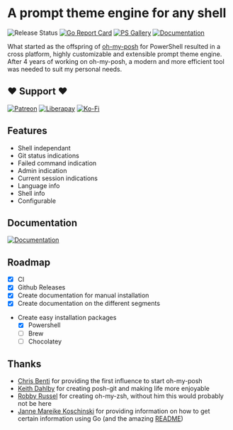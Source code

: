 # A prompt theme engine for any shell

![Release Status][release-status]
[![Go Report Card][report-card]][report-card-link]
[![PS Gallery][psgallery-badge]][powershell-gallery]
[![Documentation][docs-badge]][docs]

What started as the offspring of [oh-my-posh][oh-my-posh] for PowerShell resulted in a cross platform, highly customizable and extensible prompt theme engine. After 4 years of working on oh-my-posh, a modern and more efficient tool was needed to suit my personal needs.

## ❤ Support ❤

[![Patreon][patreon-badge]][patreon]
[![Liberapay][liberapay-badge]][liberapay]
[![Ko-Fi][kofi-badge]][kofi]

## Features

* Shell independant
* Git status indications
* Failed command indication
* Admin indication
* Current session indications
* Language info
* Shell info
* Configurable

## Documentation

[![Documentation][docs-badge]][docs]

## Roadmap

* [x] CI
* [x] Github Releases
* [x] Create documentation for manual installation
* [x] Create documentation on the different segments
* Create easy installation packages
  * [x] Powershell
  * [ ] Brew
  * [ ] Chocolatey

## Thanks

* [Chris Benti][chrisbenti-psconfig] for providing the first influence to start oh-my-posh
* [Keith Dahlby][keithdahlby-poshgit] for creating posh-git and making life more enjoyable
* [Robby Russel][oh-my-zsh] for creating oh-my-zsh, without him this would probably not be here
* [Janne Mareike Koschinski][justjanne] for providing information on how to get certain information using Go (and the amazing [README][powerline-go])

[release-status]: https://github.com/jandedobbeleer/oh-my-posh3/workflows/Release/badge.svg
[psgallery-badge]: https://img.shields.io/powershellgallery/dt/oh-my-posh.svg
[powershell-gallery]: https://www.powershellgallery.com/packages/oh-my-posh/
[report-card]: https://goreportcard.com/badge/github.com/jandedobbeleer/oh-my-posh3
[report-card-link]: https://goreportcard.com/report/github.com/jandedobbeleer/oh-my-posh3
[oh-my-posh]: https://github.com/JanDeDobbeleer/oh-my-posh
[patreon-badge]: https://img.shields.io/badge/Support-Become%20a%20Patreon!-red.svg
[patreon]: https://www.patreon.com/jandedobbeleer
[liberapay-badge]: https://img.shields.io/badge/Liberapay-Donate-%23f6c915.svg
[liberapay]: https://liberapay.com/jandedobbeleer
[kofi-badge]: https://img.shields.io/badge/Ko--fi-Buy%20me%20a%20coffee!-%2346b798.svg
[kofi]: https://ko-fi.com/jandedobbeleer
[docs-badge]: https://img.shields.io/badge/documentation-ohmyposh.dev-blue
[docs]: https://ohmyposh.dev/docs
[chrisbenti-psconfig]: https://github.com/chrisbenti/PS-Config
[keithdahlby-poshgit]: https://github.com/dahlbyk/posh-git
[oh-my-zsh]: https://github.com/robbyrussell/oh-my-zsh
[justjanne]: https://github.com/justjanne
[powerline-go]: https://github.com/justjanne/powerline-go
